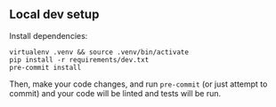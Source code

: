 ## Local dev setup

Install dependencies:
```console
virtualenv .venv && source .venv/bin/activate
pip install -r requirements/dev.txt
pre-commit install
```

Then, make your code changes, and run `pre-commit` (or just attempt to commit) and your code will be
linted and tests will be run.
